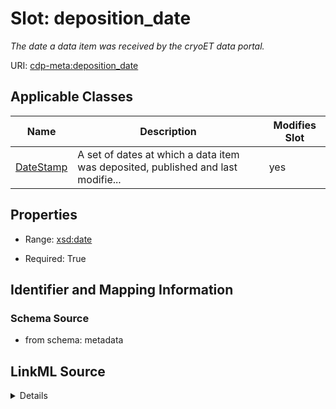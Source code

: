 # Slot: deposition_date


_The date a data item was received by the cryoET data portal._



URI: [cdp-meta:deposition_date](metadatadeposition_date)



<!-- no inheritance hierarchy -->




## Applicable Classes

| Name | Description | Modifies Slot |
| --- | --- | --- |
[DateStamp](DateStamp.md) | A set of dates at which a data item was deposited, published and last modifie... |  yes  |







## Properties

* Range: [xsd:date](http://www.w3.org/2001/XMLSchema#date)

* Required: True





## Identifier and Mapping Information







### Schema Source


* from schema: metadata




## LinkML Source

<details>
```yaml
name: deposition_date
description: The date a data item was received by the cryoET data portal.
from_schema: metadata
rank: 1000
alias: deposition_date
owner: DateStamp
domain_of:
- DateStamp
range: date
required: true
inlined: true
inlined_as_list: true

```
</details>
